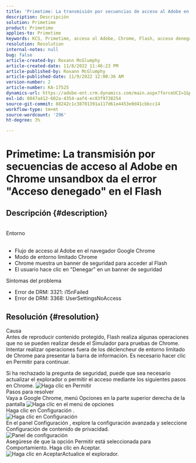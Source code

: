 ```yaml
---
title: 'Primetime: La transmisión por secuencias de acceso al Adobe en Chrome unsandbox da el error "Acceso denegado" en el Flash'
description: Descripción
solution: Primetime
product: Primetime
applies-to: Primetime
keywords: KCS, Primetime, acceso al Adobe, Chrome, Flash, acceso denegado
resolution: Resolution
internal-notes: null
bug: false
article-created-by: Roxann McGlumphy
article-created-date: 11/8/2022 11:46:23 PM
article-published-by: Roxann McGlumphy
article-published-date: 11/9/2022 12:00:36 AM
version-number: 2
article-number: KA-17525
dynamics-url: https://adobe-ent.crm.dynamics.com/main.aspx?forceUCI=1&pagetype=entityrecord&etn=knowledgearticle&id=a11bbe88-bf5f-ed11-9561-6045bd006c82
exl-id: 0847a412-602a-4354-aaf4-ec83f9738254
source-git-commit: 88242c1c38701391a117d61e4453e0d41cbbcc14
workflow-type: tm+mt
source-wordcount: '296'
ht-degree: 3%

---
```


# Primetime: La transmisión por secuencias de acceso al Adobe en Chrome unsandbox da el error &quot;Acceso denegado&quot; en el Flash

## Descripción {#description}

<br>Entorno<br><br>
- Flujo de acceso al Adobe en el navegador Google Chrome
- Modo de entorno limitado Chrome
- Chrome muestra un banner de seguridad para acceder al Flash
- El usuario hace clic en &quot;Denegar&quot; en un banner de seguridad



Síntomas del problema
- Error de DRM: 3321: i15nFailed
- Error de DRM: 3368: UserSettingsNoAccess



## Resolución {#resolution}

Causa<br>
Antes de reproducir contenido protegido, Flash realiza algunas operaciones que no se pueden realizar desde el Simulador para pruebas de Chrome. Intentar realizar operaciones fuera de los déclencheur de entorno limitado de Chrome para presentar la barra de información. Es necesario hacer clic en Permitir para continuar.

Si ha rechazado la pregunta de seguridad, puede que sea necesario actualizar el explorador o permitir el acceso mediante los siguientes pasos en Chrome.
![Haga clic en Permitir](https://helpx.adobe.com/content/dam/help/en/adobe-access/kb/error-3321/jcr%3acontent/main-pars/image/chrome_infobar.png "Haga clic en Permitir")<br>Pasos para resolver<br>
Vaya a Google Chrome, menú Opciones en la parte superior derecha de la pantalla
![Haga clic en el menú de opciones](https://helpx.adobe.com/content/dam/help/en/adobe-access/kb/error-3321/jcr%3acontent/main-pars/procedure/proc_par/step_0/step_par/image/setting_menu.png "Haga clic en el menú de opciones")<br>Haga clic en Configuración .<br>![Haga clic en Configuración](https://helpx.adobe.com/content/dam/help/en/adobe-access/kb/error-3321/jcr%3acontent/main-pars/procedure/proc_par/step_1/step_par/image/3.jpg "Haga clic en Configuración")<br>En el panel Configuración , explore la configuración avanzada y seleccione Configuración de contenido de privacidad.<br>![Panel de configuración](https://helpx.adobe.com/content/dam/help/en/adobe-access/kb/error-3321/jcr%3acontent/main-pars/procedure/proc_par/step_2/step_par/image/5.jpg "Panel de configuración")<br>Asegúrese de que la opción Permitir está seleccionada para Comportamiento. Haga clic en Aceptar.<br>![Haga clic en Aceptar](https://helpx.adobe.com/content/dam/help/en/adobe-access/kb/error-3321/jcr%3acontent/main-pars/procedure/proc_par/step_3/step_par/image/unsandbox_settings.png "Haga clic en Aceptar")Actualice el explorador.

<br> <br>
